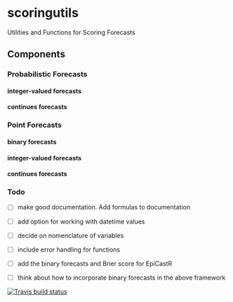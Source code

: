 # scoringutils
Utilities and Functions for Scoring Forecasts


## Components

### Probabilistic Forecasts

#### integer-valued forecasts

#### continues forecasts

### Point Forecasts

#### binary forecasts

#### integer-valued forecasts

#### continues forecasts



### Todo

  - [ ] make good documentation. Add formulas to documentation
  - [ ] add option for working with datetime values
  - [ ] decide on nomenclature of variables
  - [ ] include error handling for functions
  - [ ] add the binary forecasts and Brier score for EpiCastR
  - [ ] think about how to incorporate binary forecasts in the above framework



<!-- badges: start -->
[![Travis build status](https://travis-ci.org/epiforecasts/scoringutils.svg?branch=master)](https://travis-ci.org/epiforecasts/scoringutils)
<!-- badges: end -->
